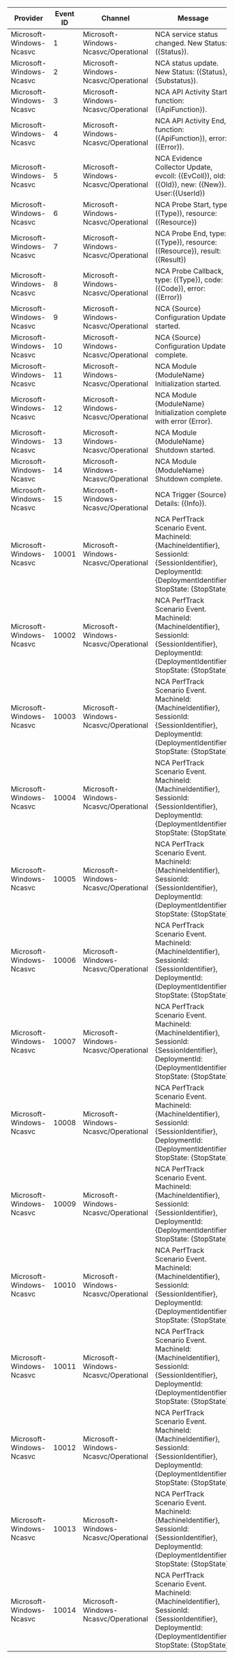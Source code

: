 Provider                  |  Event ID  |  Channel                               |  Message
--------------------------|------------|----------------------------------------|-------------------------------------------------------------------------------------------------------------------------------------------------------------
Microsoft-Windows-Ncasvc  |  1         |  Microsoft-Windows-Ncasvc/Operational  |  NCA service status changed. New Status: ({Status}).
Microsoft-Windows-Ncasvc  |  2         |  Microsoft-Windows-Ncasvc/Operational  |  NCA status update. New Status: ({Status}, {Substatus}).
Microsoft-Windows-Ncasvc  |  3         |  Microsoft-Windows-Ncasvc/Operational  |  NCA API Activity Start, function: ({ApiFunction}).
Microsoft-Windows-Ncasvc  |  4         |  Microsoft-Windows-Ncasvc/Operational  |  NCA API Activity End, function: ({ApiFunction}), error: ({Error}).
Microsoft-Windows-Ncasvc  |  5         |  Microsoft-Windows-Ncasvc/Operational  |  NCA Evidence Collector Update, evcoll: ({EvColl}), old: ({Old}), new: ({New}). User:({UserId})
Microsoft-Windows-Ncasvc  |  6         |  Microsoft-Windows-Ncasvc/Operational  |  NCA Probe Start, type: ({Type}), resource: ({Resource})
Microsoft-Windows-Ncasvc  |  7         |  Microsoft-Windows-Ncasvc/Operational  |  NCA Probe End, type: ({Type}), resource: ({Resource}), result: ({Result})
Microsoft-Windows-Ncasvc  |  8         |  Microsoft-Windows-Ncasvc/Operational  |  NCA Probe Callback, type: ({Type}), code: ({Code}), error: ({Error})
Microsoft-Windows-Ncasvc  |  9         |  Microsoft-Windows-Ncasvc/Operational  |  NCA {Source} Configuration Update started.
Microsoft-Windows-Ncasvc  |  10        |  Microsoft-Windows-Ncasvc/Operational  |  NCA {Source} Configuration Update complete.
Microsoft-Windows-Ncasvc  |  11        |  Microsoft-Windows-Ncasvc/Operational  |  NCA Module {ModuleName} Initialization started.
Microsoft-Windows-Ncasvc  |  12        |  Microsoft-Windows-Ncasvc/Operational  |  NCA Module {ModuleName} Initialization complete with error {Error}.
Microsoft-Windows-Ncasvc  |  13        |  Microsoft-Windows-Ncasvc/Operational  |  NCA Module {ModuleName} Shutdown started.
Microsoft-Windows-Ncasvc  |  14        |  Microsoft-Windows-Ncasvc/Operational  |  NCA Module {ModuleName} Shutdown complete.
Microsoft-Windows-Ncasvc  |  15        |  Microsoft-Windows-Ncasvc/Operational  |  NCA Trigger {Source}. Details: ({Info}).
Microsoft-Windows-Ncasvc  |  10001     |  Microsoft-Windows-Ncasvc/Operational  |  NCA PerfTrack Scenario Event. MachineId: {MachineIdentifier}, SessionId: {SessionIdentifier}, DeploymentId: {DeploymentIdentifier}, StopState: {StopState}.
Microsoft-Windows-Ncasvc  |  10002     |  Microsoft-Windows-Ncasvc/Operational  |  NCA PerfTrack Scenario Event. MachineId: {MachineIdentifier}, SessionId: {SessionIdentifier}, DeploymentId: {DeploymentIdentifier}, StopState: {StopState}.
Microsoft-Windows-Ncasvc  |  10003     |  Microsoft-Windows-Ncasvc/Operational  |  NCA PerfTrack Scenario Event. MachineId: {MachineIdentifier}, SessionId: {SessionIdentifier}, DeploymentId: {DeploymentIdentifier}, StopState: {StopState}.
Microsoft-Windows-Ncasvc  |  10004     |  Microsoft-Windows-Ncasvc/Operational  |  NCA PerfTrack Scenario Event. MachineId: {MachineIdentifier}, SessionId: {SessionIdentifier}, DeploymentId: {DeploymentIdentifier}, StopState: {StopState}.
Microsoft-Windows-Ncasvc  |  10005     |  Microsoft-Windows-Ncasvc/Operational  |  NCA PerfTrack Scenario Event. MachineId: {MachineIdentifier}, SessionId: {SessionIdentifier}, DeploymentId: {DeploymentIdentifier}, StopState: {StopState}.
Microsoft-Windows-Ncasvc  |  10006     |  Microsoft-Windows-Ncasvc/Operational  |  NCA PerfTrack Scenario Event. MachineId: {MachineIdentifier}, SessionId: {SessionIdentifier}, DeploymentId: {DeploymentIdentifier}, StopState: {StopState}.
Microsoft-Windows-Ncasvc  |  10007     |  Microsoft-Windows-Ncasvc/Operational  |  NCA PerfTrack Scenario Event. MachineId: {MachineIdentifier}, SessionId: {SessionIdentifier}, DeploymentId: {DeploymentIdentifier}, StopState: {StopState}.
Microsoft-Windows-Ncasvc  |  10008     |  Microsoft-Windows-Ncasvc/Operational  |  NCA PerfTrack Scenario Event. MachineId: {MachineIdentifier}, SessionId: {SessionIdentifier}, DeploymentId: {DeploymentIdentifier}, StopState: {StopState}.
Microsoft-Windows-Ncasvc  |  10009     |  Microsoft-Windows-Ncasvc/Operational  |  NCA PerfTrack Scenario Event. MachineId: {MachineIdentifier}, SessionId: {SessionIdentifier}, DeploymentId: {DeploymentIdentifier}, StopState: {StopState}.
Microsoft-Windows-Ncasvc  |  10010     |  Microsoft-Windows-Ncasvc/Operational  |  NCA PerfTrack Scenario Event. MachineId: {MachineIdentifier}, SessionId: {SessionIdentifier}, DeploymentId: {DeploymentIdentifier}, StopState: {StopState}.
Microsoft-Windows-Ncasvc  |  10011     |  Microsoft-Windows-Ncasvc/Operational  |  NCA PerfTrack Scenario Event. MachineId: {MachineIdentifier}, SessionId: {SessionIdentifier}, DeploymentId: {DeploymentIdentifier}, StopState: {StopState}.
Microsoft-Windows-Ncasvc  |  10012     |  Microsoft-Windows-Ncasvc/Operational  |  NCA PerfTrack Scenario Event. MachineId: {MachineIdentifier}, SessionId: {SessionIdentifier}, DeploymentId: {DeploymentIdentifier}, StopState: {StopState}.
Microsoft-Windows-Ncasvc  |  10013     |  Microsoft-Windows-Ncasvc/Operational  |  NCA PerfTrack Scenario Event. MachineId: {MachineIdentifier}, SessionId: {SessionIdentifier}, DeploymentId: {DeploymentIdentifier}, StopState: {StopState}.
Microsoft-Windows-Ncasvc  |  10014     |  Microsoft-Windows-Ncasvc/Operational  |  NCA PerfTrack Scenario Event. MachineId: {MachineIdentifier}, SessionId: {SessionIdentifier}, DeploymentId: {DeploymentIdentifier}, StopState: {StopState}.